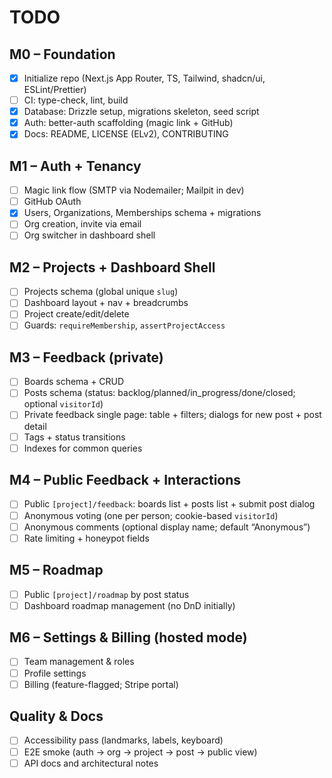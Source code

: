 # TODO

## M0 – Foundation

- [x] Initialize repo (Next.js App Router, TS, Tailwind, shadcn/ui, ESLint/Prettier)
- [ ] CI: type-check, lint, build
- [x] Database: Drizzle setup, migrations skeleton, seed script
- [x] Auth: better-auth scaffolding (magic link + GitHub)
- [x] Docs: README, LICENSE (ELv2), CONTRIBUTING

## M1 – Auth + Tenancy

- [ ] Magic link flow (SMTP via Nodemailer; Mailpit in dev)
- [ ] GitHub OAuth
- [x] Users, Organizations, Memberships schema + migrations
- [ ] Org creation, invite via email
- [ ] Org switcher in dashboard shell

## M2 – Projects + Dashboard Shell

- [ ] Projects schema (global unique `slug`)
- [ ] Dashboard layout + nav + breadcrumbs
- [ ] Project create/edit/delete
- [ ] Guards: `requireMembership`, `assertProjectAccess`

## M3 – Feedback (private)

- [ ] Boards schema + CRUD
- [ ] Posts schema (status: backlog/planned/in_progress/done/closed; optional `visitorId`)
- [ ] Private feedback single page: table + filters; dialogs for new post + post detail
- [ ] Tags + status transitions
- [ ] Indexes for common queries

## M4 – Public Feedback + Interactions

- [ ] Public `[project]/feedback`: boards list + posts list + submit post dialog
- [ ] Anonymous voting (one per person; cookie-based `visitorId`)
- [ ] Anonymous comments (optional display name; default “Anonymous”)
- [ ] Rate limiting + honeypot fields

## M5 – Roadmap

- [ ] Public `[project]/roadmap` by post status
- [ ] Dashboard roadmap management (no DnD initially)

## M6 – Settings & Billing (hosted mode)

- [ ] Team management & roles
- [ ] Profile settings
- [ ] Billing (feature-flagged; Stripe portal)

## Quality & Docs

- [ ] Accessibility pass (landmarks, labels, keyboard)
- [ ] E2E smoke (auth → org → project → post → public view)
- [ ] API docs and architectural notes
